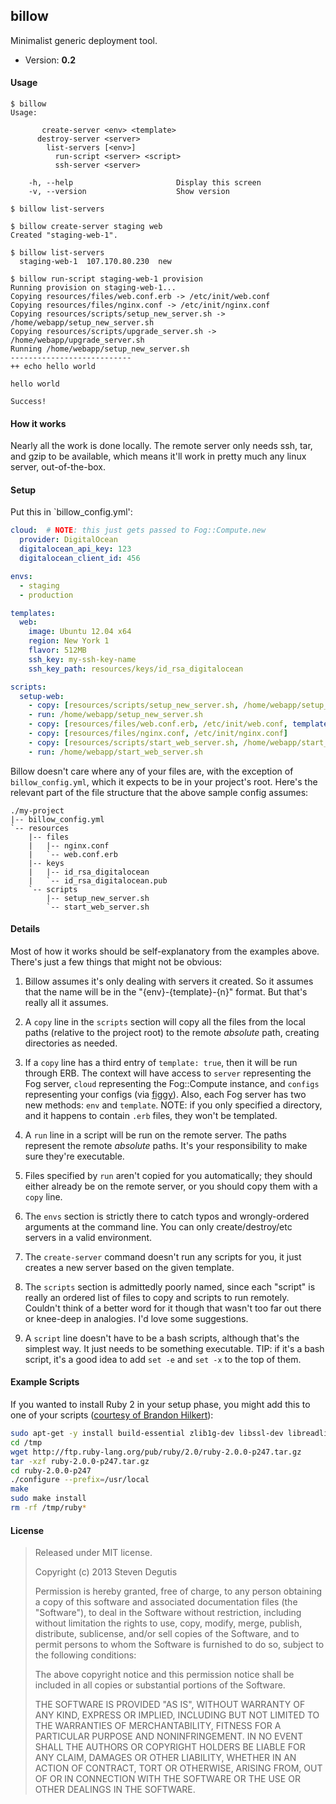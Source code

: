## billow

Minimalist generic deployment tool.

- Version: **0.2**

#### Usage

```
$ billow
Usage:

       create-server <env> <template>
      destroy-server <server>
        list-servers [<env>]
          run-script <server> <script>
          ssh-server <server>

    -h, --help                       Display this screen
    -v, --version                    Show version
```

```
$ billow list-servers
```

```
$ billow create-server staging web
Created "staging-web-1".
```

```
$ billow list-servers
  staging-web-1  107.170.80.230  new
```

```
$ billow run-script staging-web-1 provision
Running provision on staging-web-1...
Copying resources/files/web.conf.erb -> /etc/init/web.conf
Copying resources/files/nginx.conf -> /etc/init/nginx.conf
Copying resources/scripts/setup_new_server.sh -> /home/webapp/setup_new_server.sh
Copying resources/scripts/upgrade_server.sh -> /home/webapp/upgrade_server.sh
Running /home/webapp/setup_new_server.sh
---------------------------
++ echo hello world

hello world

Success!
```

#### How it works

Nearly all the work is done locally. The remote server only needs ssh,
tar, and gzip to be available, which means it'll work in pretty much
any linux server, out-of-the-box.

#### Setup

Put this in `billow_config.yml':

```yaml
cloud:  # NOTE: this just gets passed to Fog::Compute.new
  provider: DigitalOcean
  digitalocean_api_key: 123
  digitalocean_client_id: 456

envs:
  - staging
  - production

templates:
  web:
    image: Ubuntu 12.04 x64
    region: New York 1
    flavor: 512MB
    ssh_key: my-ssh-key-name
    ssh_key_path: resources/keys/id_rsa_digitalocean

scripts:
  setup-web:
    - copy: [resources/scripts/setup_new_server.sh, /home/webapp/setup_new_server.sh]
    - run: /home/webapp/setup_new_server.sh
    - copy: [resources/files/web.conf.erb, /etc/init/web.conf, template: true]
    - copy: [resources/files/nginx.conf, /etc/init/nginx.conf]
    - copy: [resources/scripts/start_web_server.sh, /home/webapp/start_web_server.sh]
    - run: /home/webapp/start_web_server.sh
```

Billow doesn't care where any of your files are, with the exception of
`billow_config.yml`, which it expects to be in your project's
root. Here's the relevant part of the file structure that the above
sample config assumes:

```
./my-project
|-- billow_config.yml
`-- resources
    |-- files
    |   |-- nginx.conf
    |   `-- web.conf.erb
    |-- keys
    |   |-- id_rsa_digitalocean
    |   `-- id_rsa_digitalocean.pub
    `-- scripts
        |-- setup_new_server.sh
        `-- start_web_server.sh
```

#### Details

Most of how it works should be self-explanatory from the examples
above. There's just a few things that might not be obvious:

1. Billow assumes it's only dealing with servers it created. So it
   assumes that the name will be in the "{env}-{template}-{n}"
   format. But that's really all it assumes.

2. A `copy` line in the `scripts` section will copy all the files from
   the local paths (relative to the project root) to the remote
   *absolute* path, creating directories as needed.

3. If a `copy` line has a third entry of `template: true`, then it
   will be run through ERB. The context will have access to `server`
   representing the Fog server, `cloud` representing the Fog::Compute
   instance, and `configs` representing your configs (via
   [figgy](https://github.com/pd/figgy)). Also, each Fog server has
   two new methods: `env` and `template`. NOTE: if you only specified
   a directory, and it happens to contain `.erb` files, they won't be
   templated.

4. A `run` line in a script will be run on the remote server. The
   paths represent the remote *absolute* paths. It's your
   responsibility to make sure they're executable.

5. Files specified by `run` aren't copied for you automatically; they
   should either already be on the remote server, or you should copy
   them with a `copy` line.

6. The `envs` section is strictly there to catch typos and
   wrongly-ordered arguments at the command line. You can only
   create/destroy/etc servers in a valid environment.

7. The `create-server` command doesn't run any scripts for you, it
   just creates a new server based on the given template.

8. The `scripts` section is admittedly poorly named, since each
   "script" is really an ordered list of files to copy and scripts to
   run remotely. Couldn't think of a better word for it though that
   wasn't too far out there or knee-deep in analogies. I'd love some
   suggestions.

9. A `script` line doesn't have to be a bash scripts, although that's
   the simplest way. It just needs to be something executable. TIP: if
   it's a bash script, it's a good idea to add `set -e` and `set -x`
   to the top of them.

#### Example Scripts

If you wanted to install Ruby 2 in your setup phase, you might add
this to one of your scripts
([courtesy of Brandon Hilkert](https://github.com/brandonhilkert/fucking_shell_scripts)):

```bash
sudo apt-get -y install build-essential zlib1g-dev libssl-dev libreadline6-dev libyaml-dev
cd /tmp
wget http://ftp.ruby-lang.org/pub/ruby/2.0/ruby-2.0.0-p247.tar.gz
tar -xzf ruby-2.0.0-p247.tar.gz
cd ruby-2.0.0-p247
./configure --prefix=/usr/local
make
sudo make install
rm -rf /tmp/ruby*
```

#### License

> Released under MIT license.
>
> Copyright (c) 2013 Steven Degutis
>
> Permission is hereby granted, free of charge, to any person obtaining a copy
> of this software and associated documentation files (the "Software"), to deal
> in the Software without restriction, including without limitation the rights
> to use, copy, modify, merge, publish, distribute, sublicense, and/or sell
> copies of the Software, and to permit persons to whom the Software is
> furnished to do so, subject to the following conditions:
>
> The above copyright notice and this permission notice shall be included in
> all copies or substantial portions of the Software.
>
> THE SOFTWARE IS PROVIDED "AS IS", WITHOUT WARRANTY OF ANY KIND, EXPRESS OR
> IMPLIED, INCLUDING BUT NOT LIMITED TO THE WARRANTIES OF MERCHANTABILITY,
> FITNESS FOR A PARTICULAR PURPOSE AND NONINFRINGEMENT. IN NO EVENT SHALL THE
> AUTHORS OR COPYRIGHT HOLDERS BE LIABLE FOR ANY CLAIM, DAMAGES OR OTHER
> LIABILITY, WHETHER IN AN ACTION OF CONTRACT, TORT OR OTHERWISE, ARISING FROM,
> OUT OF OR IN CONNECTION WITH THE SOFTWARE OR THE USE OR OTHER DEALINGS IN
> THE SOFTWARE.
